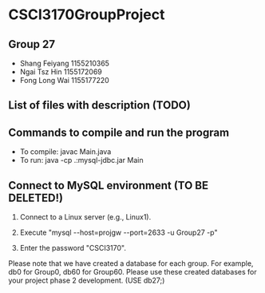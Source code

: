 # CSCI3170GroupProject

## Group 27

- Shang Feiyang 1155210365
- Ngai Tsz Hin 1155172069
- Fong Long Wai 1155177220

## List of files with description (TODO)

## Commands to compile and run the program

- To compile: javac Main.java
- To run: java -cp .:mysql-jdbc.jar Main

## Connect to MySQL environment (TO BE DELETED!)

1. Connect to a Linux server (e.g., Linux1).

2. Execute "mysql --host=projgw --port=2633 -u Group27 -p"

3. Enter the password "CSCI3170".

Please note that we have created a database for each group. For example, db0 for Group0, db60 for Group60. Please use these created databases for your project phase 2 development. (USE db27;)
